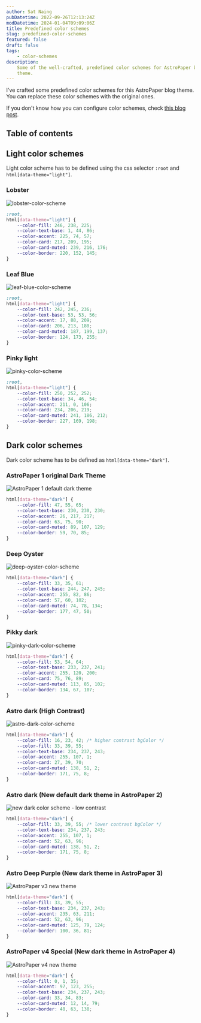 ```yaml
---
author: Sat Naing
pubDatetime: 2022-09-26T12:13:24Z
modDatetime: 2024-01-04T09:09:06Z
title: Predefined color schemes
slug: predefined-color-schemes
featured: false
draft: false
tags:
    - color-schemes
description:
    Some of the well-crafted, predefined color schemes for AstroPaper blog
    theme.
---
```


I've crafted some predefined color schemes for this AstroPaper blog theme. You can replace these color schemes with the original ones.

If you don't know how you can configure color schemes, check [this blog post](https://astro-paper.pages.dev/posts/customizing-astropaper-theme-color-schemes/).

## Table of contents

## Light color schemes

Light color scheme has to be defined using the css selector `:root` and `html[data-theme="light"]`.

### Lobster

![lobster-color-scheme](https://user-images.githubusercontent.com/53733092/192282447-1d222faf-a3ce-44a9-9cfe-ac873155e5a9.png)

```css
:root,
html[data-theme="light"] {
    --color-fill: 246, 238, 225;
    --color-text-base: 1, 44, 86;
    --color-accent: 225, 74, 57;
    --color-card: 217, 209, 195;
    --color-card-muted: 239, 216, 176;
    --color-border: 220, 152, 145;
}
```

### Leaf Blue

![leaf-blue-color-scheme](https://user-images.githubusercontent.com/53733092/192318782-e80e3c39-54b5-423e-8f4b-9ae60402fc8d.png)

```css
:root,
html[data-theme="light"] {
    --color-fill: 242, 245, 236;
    --color-text-base: 53, 53, 56;
    --color-accent: 17, 88, 209;
    --color-card: 206, 213, 180;
    --color-card-muted: 187, 199, 137;
    --color-border: 124, 173, 255;
}
```

### Pinky light

![pinky-color-scheme](https://user-images.githubusercontent.com/53733092/192286510-892d0042-2d6d-471e-bb72-954221ae2d17.png)

```css
:root,
html[data-theme="light"] {
    --color-fill: 250, 252, 252;
    --color-text-base: 34, 46, 54;
    --color-accent: 211, 0, 106;
    --color-card: 234, 206, 219;
    --color-card-muted: 241, 186, 212;
    --color-border: 227, 169, 198;
}
```

## Dark color schemes

Dark color scheme has to be defined as `html[data-theme="dark"]`.

### AstroPaper 1 original Dark Theme

![AstroPaper 1 default dark theme](https://user-images.githubusercontent.com/53733092/215769153-13b0ad8d-5ba2-44b1-af06-e5ae61293f62.png)

```css
html[data-theme="dark"] {
    --color-fill: 47, 55, 65;
    --color-text-base: 230, 230, 230;
    --color-accent: 26, 217, 217;
    --color-card: 63, 75, 90;
    --color-card-muted: 89, 107, 129;
    --color-border: 59, 70, 85;
}
```

### Deep Oyster

![deep-oyster-color-scheme](https://user-images.githubusercontent.com/53733092/192314524-45ec5904-3d8f-450a-9edf-1e32c5e11d6c.png)

```css
html[data-theme="dark"] {
    --color-fill: 33, 35, 61;
    --color-text-base: 244, 247, 245;
    --color-accent: 255, 82, 86;
    --color-card: 57, 60, 102;
    --color-card-muted: 74, 78, 134;
    --color-border: 177, 47, 50;
}
```

### Pikky dark

![pinky-dark-color-scheme](https://user-images.githubusercontent.com/53733092/192307050-fbd55326-911c-4001-87c6-a8ad9378ac2e.png)

```css
html[data-theme="dark"] {
    --color-fill: 53, 54, 64;
    --color-text-base: 233, 237, 241;
    --color-accent: 255, 120, 200;
    --color-card: 75, 76, 89;
    --color-card-muted: 113, 85, 102;
    --color-border: 134, 67, 107;
}
```

### Astro dark (High Contrast)

![astro-dark-color-scheme](https://user-images.githubusercontent.com/53733092/215680520-59427bb0-f4cb-48c0-bccc-f182a428d72d.svg)

```css
html[data-theme="dark"] {
    --color-fill: 16, 23, 42; /* higher contrast bgColor */
    --color-fill: 33, 39, 55;
    --color-text-base: 234, 237, 243;
    --color-accent: 255, 107, 1;
    --color-card: 27, 39, 70;
    --color-card-muted: 138, 51, 2;
    --color-border: 171, 75, 8;
}
```

### Astro dark (New default dark theme in AstroPaper 2)

![new dark color scheme - low contrast](https://user-images.githubusercontent.com/53733092/215772856-d5b7ae35-ddaa-4ed6-b0bf-3fa5dbcf834c.png)

```css
html[data-theme="dark"] {
    --color-fill: 33, 39, 55; /* lower contrast bgColor */
    --color-text-base: 234, 237, 243;
    --color-accent: 255, 107, 1;
    --color-card: 52, 63, 96;
    --color-card-muted: 138, 51, 2;
    --color-border: 171, 75, 8;
}
```

### Astro Deep Purple (New dark theme in AstroPaper 3)

![AstroPaper v3 new theme](https://github.com/satnaing/astro-paper/assets/53733092/c8b5d7e1-a3bc-4852-a5ad-4abf7b3cec79)

```css
html[data-theme="dark"] {
    --color-fill: 33, 39, 55;
    --color-text-base: 234, 237, 243;
    --color-accent: 235, 63, 211;
    --color-card: 52, 63, 96;
    --color-card-muted: 125, 79, 124;
    --color-border: 100, 36, 81;
}
```

### AstroPaper v4 Special (New dark theme in AstroPaper 4)

![AstroPaper v4 new theme](https://github.com/satnaing/astro-paper/assets/53733092/66eb74dc-7a0e-4f2e-982d-25f5c443b25a)

```css
html[data-theme="dark"] {
    --color-fill: 0, 1, 35;
    --color-accent: 97, 123, 255;
    --color-text-base: 234, 237, 243;
    --color-card: 33, 34, 83;
    --color-card-muted: 12, 14, 79;
    --color-border: 48, 63, 138;
}
```
